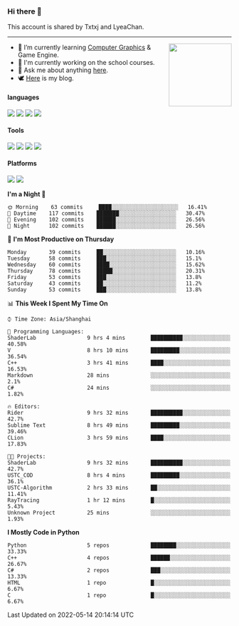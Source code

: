 ### Hi there 👋

This account is shared by Txtxj and LyeaChan.

---

<img align="right" height="141" src="https://github-readme-stats.vercel.app/api?username=txtxj&theme=tokyonight&show_icons=true&count_private=true">

- 🌱 I’m currently learning [Computer Graphics](https://github.com/txtxj/GAMES101) & Game Engine.
- 🐶 I'm currently working on the school courses.
- 💬 Ask me about anything [here](https://github.com/txtxj/txtxj/issues).
- 🕊️ [Here](https://txtxj.top) is my blog.

#### languages

![](https://img.shields.io/badge/C++-00599C?logo=cplusplus&logoColor=fff)
![](https://img.shields.io/badge/Python-3e74a2?logo=python&logoColor=fff)
![](https://img.shields.io/badge/C%23-239120?logo=csharp&logoColor=fff)
![](https://img.shields.io/badge/C-A8B9CC?logo=c&logoColor=555)


#### Tools

![](https://img.shields.io/badge/JetBrains-000000?logo=jetbrains&logoColor=fff)
![](https://img.shields.io/badge/SublimeText_3-FF9800?logo=sublimetext&logoColor=fff)
![](https://img.shields.io/badge/UE_4-0E1128?logo=unrealengine&logoColor=fff)
![](https://img.shields.io/badge/unity-FFFFFF?logo=unity&logoColor=000)

#### Platforms

![](https://img.shields.io/badge/Ubuntu_20.04-E95420?logo=ubuntu&logoColor=fff)
![](https://img.shields.io/badge/Windows_10-0078D6?logo=windows&logoColor=fff)


<!--START_SECTION:waka-->
**I'm a Night 🦉** 

```text
🌞 Morning    63 commits     ████░░░░░░░░░░░░░░░░░░░░░   16.41% 
🌆 Daytime    117 commits    ███████░░░░░░░░░░░░░░░░░░   30.47% 
🌃 Evening    102 commits    ██████░░░░░░░░░░░░░░░░░░░   26.56% 
🌙 Night      102 commits    ██████░░░░░░░░░░░░░░░░░░░   26.56%

```
📅 **I'm Most Productive on Thursday** 

```text
Monday       39 commits     ██░░░░░░░░░░░░░░░░░░░░░░░   10.16% 
Tuesday      58 commits     ███░░░░░░░░░░░░░░░░░░░░░░   15.1% 
Wednesday    60 commits     ████░░░░░░░░░░░░░░░░░░░░░   15.62% 
Thursday     78 commits     █████░░░░░░░░░░░░░░░░░░░░   20.31% 
Friday       53 commits     ███░░░░░░░░░░░░░░░░░░░░░░   13.8% 
Saturday     43 commits     ██░░░░░░░░░░░░░░░░░░░░░░░   11.2% 
Sunday       53 commits     ███░░░░░░░░░░░░░░░░░░░░░░   13.8%

```


📊 **This Week I Spent My Time On** 

```text
⌚︎ Time Zone: Asia/Shanghai

💬 Programming Languages: 
ShaderLab                9 hrs 4 mins        ██████████░░░░░░░░░░░░░░░   40.58% 
V                        8 hrs 10 mins       █████████░░░░░░░░░░░░░░░░   36.54% 
C++                      3 hrs 41 mins       ████░░░░░░░░░░░░░░░░░░░░░   16.53% 
Markdown                 28 mins             ░░░░░░░░░░░░░░░░░░░░░░░░░   2.1% 
C#                       24 mins             ░░░░░░░░░░░░░░░░░░░░░░░░░   1.82%

🔥 Editors: 
Rider                    9 hrs 32 mins       ██████████░░░░░░░░░░░░░░░   42.7% 
Sublime Text             8 hrs 49 mins       █████████░░░░░░░░░░░░░░░░   39.46% 
CLion                    3 hrs 59 mins       ████░░░░░░░░░░░░░░░░░░░░░   17.83%

🐱‍💻 Projects: 
ShaderLab                9 hrs 32 mins       ██████████░░░░░░░░░░░░░░░   42.7% 
USTC_COD                 8 hrs 4 mins        █████████░░░░░░░░░░░░░░░░   36.1% 
USTC-Algorithm           2 hrs 33 mins       ██░░░░░░░░░░░░░░░░░░░░░░░   11.41% 
RayTracing               1 hr 12 mins        █░░░░░░░░░░░░░░░░░░░░░░░░   5.43% 
Unknown Project          25 mins             ░░░░░░░░░░░░░░░░░░░░░░░░░   1.93%

```

**I Mostly Code in Python** 

```text
Python                   5 repos             ████████░░░░░░░░░░░░░░░░░   33.33% 
C++                      4 repos             ██████░░░░░░░░░░░░░░░░░░░   26.67% 
C#                       2 repos             ███░░░░░░░░░░░░░░░░░░░░░░   13.33% 
HTML                     1 repo              █░░░░░░░░░░░░░░░░░░░░░░░░   6.67% 
C                        1 repo              █░░░░░░░░░░░░░░░░░░░░░░░░   6.67%

```



 Last Updated on 2022-05-14 20:14:14 UTC
<!--END_SECTION:waka-->
